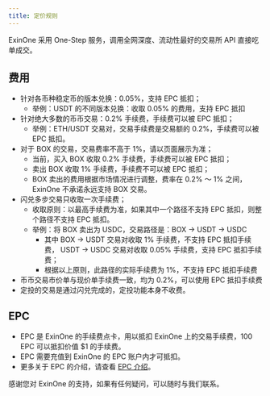 ```yaml
---
title: 定价规则
---
```


ExinOne 采用 One-Step 服务，调用全网深度、流动性最好的交易所 API 直接吃单成交。

## 费用

- 针对各币种稳定币的版本兑换：0.05%，支持 EPC 抵扣；
    - 举例：USDT 的不同版本兑换：收取 0.05% 的费用，支持 EPC 抵扣
- 针对绝大多数的币币交易：0.2% 手续费，手续费可以被 EPC 抵扣；
    - 举例：ETH/USDT 交易对，交易手续费是交易额的 0.2%，手续费可以被 EPC 抵扣。
- 对于 BOX 的交易，交易费率不高于 1%，请以页面展示为准；
    - 当前，买入 BOX 收取 0.2% 手续费，手续费可以被 EPC 抵扣；
    - 卖出 BOX 收取 1% 手续费，手续费不可以被 EPC 抵扣；
    - BOX 卖出的费用根据市场情况进行调整，费率在 0.2% ～ 1% 之间，ExinOne 不承诺永远支持 BOX 交易。
- 闪兑多步交易只收取一次手续费；
    - 收取原则：以最高手续费为准，如果其中一个路径不支持 EPC 抵扣，则整个路径不支持 EPC 抵扣。
    - 举例：将 BOX 卖出为 USDC，交易路径是：BOX → USDT → USDC
        - 其中 BOX → USDT 交易对收取 1% 手续费，不支持 EPC 抵扣手续费， USDT → USDC 交易对收取 0.05% 手续费，支持 EPC 抵扣手续费；
        - 根据以上原则，此路径的实际手续费为 1%，不支持 EPC 抵扣手续费
- 币币交易市价单与现价单手续费一致，均为 0.2%，可以使用 EPC 抵扣手续费
- 定投的交易是通过闪兑完成的，定投功能本身不收费。

## EPC

- EPC 是 ExinOne 的手续费点卡，用以抵扣 ExinOne 上的交易手续费，100 EPC 可以抵扣价值 $1 的手续费。
- EPC 需要充值到 ExinOne 的 EPC 账户内才可抵扣。
- 更多关于 EPC 的介绍，请查看 [EPC 介绍](/Features/EPC.md)。

感谢您对 ExinOne 的支持，如果有任何疑问，可以随时与我们联系。